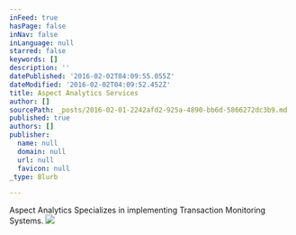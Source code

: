 ```yaml
---
inFeed: true
hasPage: false
inNav: false
inLanguage: null
starred: false
keywords: []
description: ''
datePublished: '2016-02-02T04:09:55.055Z'
dateModified: '2016-02-02T04:09:52.452Z'
title: Aspect Analytics Services
author: []
sourcePath: _posts/2016-02-01-2242afd2-925a-4890-bb6d-5866272dc3b9.md
published: true
authors: []
publisher:
  name: null
  domain: null
  url: null
  favicon: null
_type: Blurb

---
```

Aspect Analytics Specializes in implementing Transaction Monitoring Systems.
![](https://the-grid-user-content.s3-us-west-2.amazonaws.com/77d05bb5-f286-4815-8d47-d3e9150193e8.png)